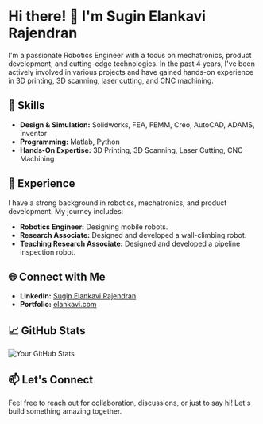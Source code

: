 # Hi there! 👋 I'm Sugin Elankavi Rajendran

I'm a passionate Robotics Engineer with a focus on mechatronics, product development, and cutting-edge technologies. In the past 4 years, I've been actively involved in various projects and have gained hands-on experience in 3D printing, 3D scanning, laser cutting, and CNC machining.

## 🔧 Skills

- **Design & Simulation:** Solidworks, FEA, FEMM, Creo, AutoCAD, ADAMS, Inventor
- **Programming:** Matlab, Python
- **Hands-On Expertise:** 3D Printing, 3D Scanning, Laser Cutting, CNC Machining

## 🚀 Experience

I have a strong background in robotics, mechatronics, and product development. My journey includes:

- **Robotics Engineer:** Designing mobile robots.
- **Research Associate:** Designed and developed a wall-climbing robot.
- **Teaching Research Associate:** Designed and developed a pipeline inspection robot.

## 🌐 Connect with Me

- **LinkedIn:** [Sugin Elankavi Rajendran](https://www.linkedin.com/in/sugin-elankavi-rajendran/)
- **Portfolio:** [elankavi.com](https://www.elankavi.com/)

## 📈 GitHub Stats

![Your GitHub Stats](https://github-readme-stats.vercel.app/api?username=Sugin-Elankavi-Rajendran&show_icons=true&hide_title=true&hide_border=true&count_private=true&include_all_commits=true&theme=dark)

## 📫 Let's Connect

Feel free to reach out for collaboration, discussions, or just to say hi! Let's build something amazing together.
